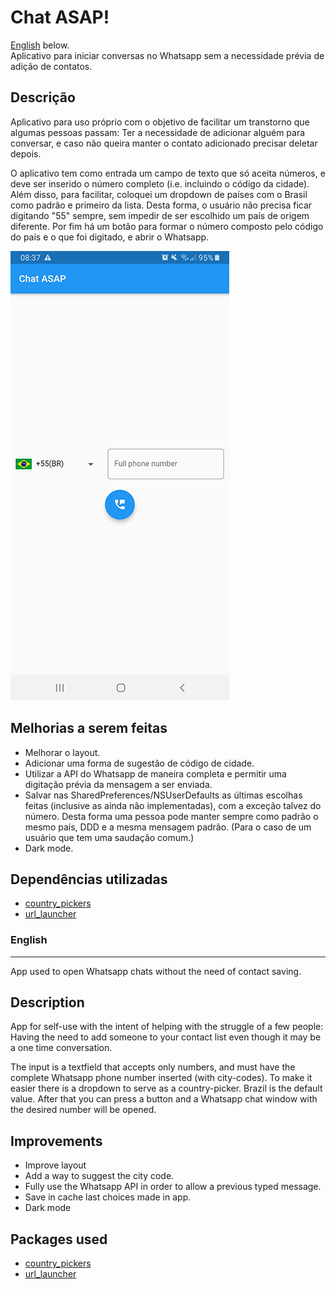 # Chat ASAP!
[English](#english) below.</br>
Aplicativo para iniciar conversas no Whatsapp sem a necessidade prévia de adição de contatos. 

## Descrição

Aplicativo para uso próprio com o objetivo de facilitar um transtorno que algumas pessoas passam:
Ter a necessidade de adicionar alguém para conversar, e caso não queira manter o contato adicionado precisar deletar depois.

O aplicativo tem como entrada um campo de texto que só aceita números, e deve ser inserido o número completo (i.e. incluindo o código da cidade). Além disso, para facilitar, coloquei um dropdown de países com o Brasil como padrão e primeiro da lista. Desta forma, o usuário não precisa ficar digitando "55" sempre, sem impedir de ser escolhido um país de origem diferente. Por fim há um botão para formar o número composto pelo código do país e o que foi digitado, e abrir o Whatsapp.

![Print do resultado](/docs/printscreen_resize.png)

## Melhorias a serem feitas
- Melhorar o layout.
- Adicionar uma forma de sugestão de código de cidade.
- Utilizar a API do Whatsapp de maneira completa e permitir uma digitação prévia da mensagem a ser enviada.
- Salvar nas SharedPreferences/NSUserDefaults as últimas escolhas feitas (inclusive as ainda não implementadas), com a exceção talvez do número. Desta forma uma pessoa pode manter sempre como padrão o mesmo país, DDD e a mesma mensagem padrão. (Para o caso de um usuário que tem uma saudação comum.)
- Dark mode.


## Dependências utilizadas

- [country_pickers](https://pub.dev/packages/country_pickers)
- [url_launcher](https://pub.dev/packages/url_launcher)

### English
--- 
App used to open Whatsapp chats without the need of contact saving.

## Description

App for self-use with the intent of helping with the struggle of a few people: Having the need to add someone to your contact list even though it may be a one time conversation.

The input is a textfield that accepts only numbers, and must have the complete Whatsapp phone number inserted (with city-codes). To make it easier there is a dropdown to serve as a country-picker. Brazil is the default value.  After that you can press a button and a Whatsapp chat window with the desired number will be opened.

## Improvements
- Improve layout
- Add a way to suggest the city code.
- Fully use the Whatsapp API in order to allow a previous typed message.
- Save in cache last choices made in app.
- Dark mode

## Packages used

- [country_pickers](https://pub.dev/packages/country_pickers)
- [url_launcher](https://pub.dev/packages/url_launcher)
